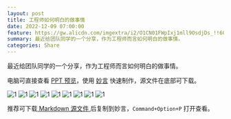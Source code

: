 ```yaml
---
layout: post
title: 工程师如何明白的做事情
date: 2022-12-09 07:00:00
feature: https://gw.alicdn.com/imgextra/i2/O1CN01FWpIxj1mll9OsdjDs_!!6000000004995-2-tps-2869-2019.png
summary: 最近给团队同学的一个分享，作为工程师而言如何明白的做事情。
categories: Share
---
```


最近给团队同学的一个分享，作为工程师而言如何明白的做事情。

电脑可直接查看 <a href="/2022-12-09/talk-ppt.html" target="_blank">PPT 预览</a>，使用 <a href="https://github.com/tw93/MiaoYan" target="_blank">妙言</a> 快速制作，源文件在底部可下载。

![1](https://gw.alipayobjects.com/zos/k/talk/1.jpg)
![1](https://gw.alipayobjects.com/zos/k/talk/2.jpg)
![1](https://gw.alipayobjects.com/zos/k/talk/3.jpg)
![1](https://gw.alipayobjects.com/zos/k/talk/5.jpg)
![1](https://gw.alipayobjects.com/zos/k/talk/6.jpg)
![1](https://gw.alipayobjects.com/zos/k/talk/7.jpg)
![1](https://gw.alipayobjects.com/zos/k/talk/8.jpg)
![1](https://gw.alipayobjects.com/zos/k/talk/9.jpg)
![1](https://gw.alipayobjects.com/zos/k/talk/10.jpg)

推荐可下载<a href="../images/pdf/how-to-talk.md" target="_blank"> Markdown 源文件 </a>后复制到妙言，`Command+Option+P` 打开查看。
